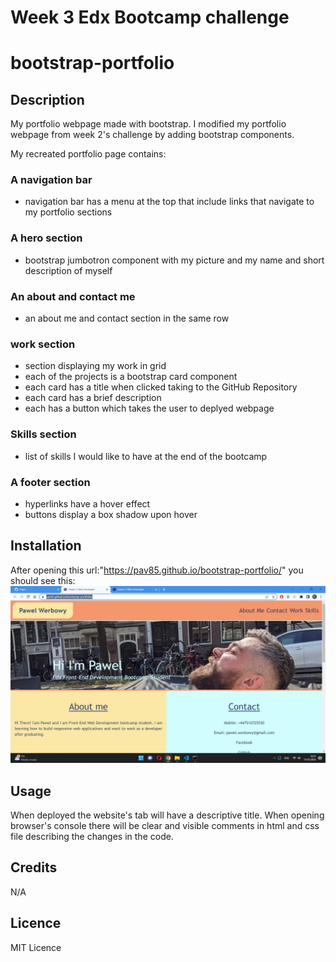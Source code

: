 # Week 3 Edx Bootcamp challenge 

# bootstrap-portfolio

## Description

My portfolio webpage made with bootstrap. I modified my portfolio webpage from week 2's challenge by adding bootstrap components. 

My recreated portfolio page contains:

### A navigation bar

* navigation bar has a menu at the top that include links that navigate to my portfolio sections

### A hero section 

* bootstrap jumbotron component with my picture and my name and short description of myself

### An about and contact me 

* an about me and contact section in the same row

### work section

* section displaying my work in grid
* each of the projects is a bootstrap card component
* each card has a title when clicked taking to the GitHub Repository
* each card has a brief description 
* each has a button which takes the user to deplyed webpage

### Skills section

* list of skills I would like to have at the end of the bootcamp

### A footer section

* hyperlinks have a hover effect
* buttons display a box shadow upon hover

## Installation 

 After opening this url:"https://pav85.github.io/bootstrap-portfolio/" you should see this:
 ![Portfolio page](./images/Untitled.jpg)

## Usage 

When deployed the website's tab will have a descriptive title. When opening browser's console there will be clear and visible comments in html and css file describing the changes in the code.

## Credits 

N/A

## Licence 

MIT Licence

 






